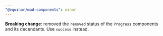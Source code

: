 ```yaml
---
"@equinor/mad-components": minor
---
```


**Breaking change**: removed the `removed` status of the `Progress` components and its decendants.
Use `success` instead.
